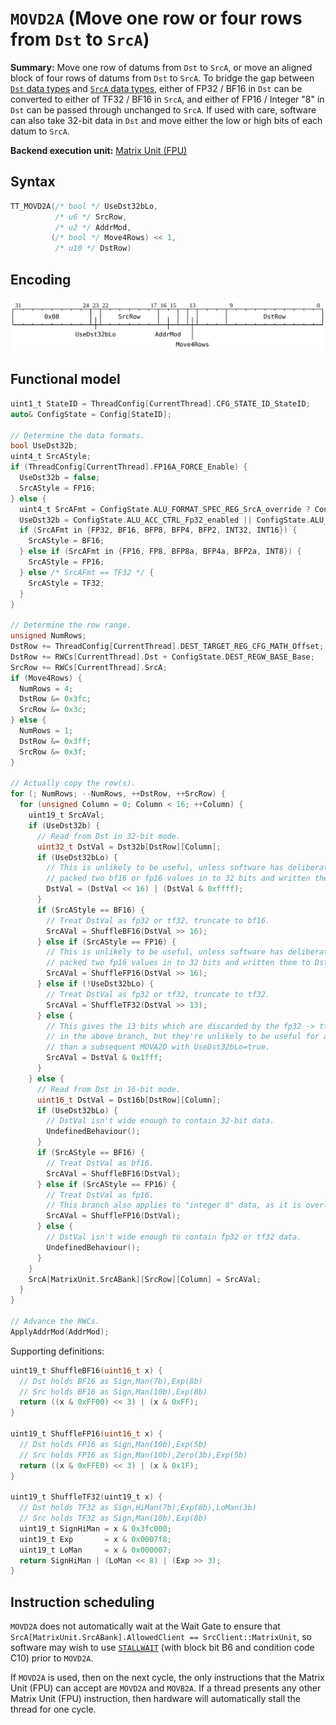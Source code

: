 # `MOVD2A` (Move one row or four rows from `Dst` to `SrcA`)

**Summary:** Move one row of datums from `Dst` to `SrcA`, or move an aligned block of four rows of datums from `Dst` to `SrcA`. To bridge the gap between [`Dst` data types](Dst.md#data-types) and [`SrcA` data types](SrcASrcB.md#data-types), either of FP32 / BF16 in `Dst` can be converted to either of TF32 / BF16 in `SrcA`, and either of FP16 / Integer "8" in `Dst` can be passed through unchanged to `SrcA`. If used with care, software can also take 32-bit data in `Dst` and move either the low or high bits of each datum to `SrcA`.

**Backend execution unit:** [Matrix Unit (FPU)](MatrixUnit.md)

## Syntax

```c
TT_MOVD2A(/* bool */ UseDst32bLo,
          /* u6 */ SrcRow,
          /* u2 */ AddrMod,
         (/* bool */ Move4Rows) << 1,
          /* u10 */ DstRow)
```

## Encoding

![](../../../Diagrams/Out/Bits32_MOVD2A.svg)

## Functional model

```c
uint1_t StateID = ThreadConfig[CurrentThread].CFG_STATE_ID_StateID;
auto& ConfigState = Config[StateID];

// Determine the data formats.
bool UseDst32b;
uint4_t SrcAStyle;
if (ThreadConfig[CurrentThread].FP16A_FORCE_Enable) {
  UseDst32b = false;
  SrcAStyle = FP16;
} else {
  uint4_t SrcAFmt = ConfigState.ALU_FORMAT_SPEC_REG_SrcA_override ? ConfigState.ALU_FORMAT_SPEC_REG_SrcA_val : ConfigState.ALU_FORMAT_SPEC_REG0_SrcA;
  UseDst32b = ConfigState.ALU_ACC_CTRL_Fp32_enabled || ConfigState.ALU_ACC_CTRL_INT8_math_enabled;
  if (SrcAFmt in {FP32, BF16, BFP8, BFP4, BFP2, INT32, INT16}) {
    SrcAStyle = BF16;
  } else if (SrcAFmt in {FP16, FP8, BFP8a, BFP4a, BFP2a, INT8}) {
    SrcAStyle = FP16;
  } else /* SrcAFmt == TF32 */ {
    SrcAStyle = TF32;
  }
}

// Determine the row range.
unsigned NumRows;
DstRow += ThreadConfig[CurrentThread].DEST_TARGET_REG_CFG_MATH_Offset;
DstRow += RWCs[CurrentThread].Dst + ConfigState.DEST_REGW_BASE_Base;
SrcRow += RWCs[CurrentThread].SrcA;
if (Move4Rows) {
  NumRows = 4;
  DstRow &= 0x3fc;
  SrcRow &= 0x3c;
} else {
  NumRows = 1;
  DstRow &= 0x3ff;
  SrcRow &= 0x3f;
}

// Actually copy the row(s).
for (; NumRows; --NumRows, ++DstRow, ++SrcRow) {
  for (unsigned Column = 0; Column < 16; ++Column) {
    uint19_t SrcAVal;
    if (UseDst32b) {
      // Read from Dst in 32-bit mode.
      uint32_t DstVal = Dst32b[DstRow][Column];
      if (UseDst32bLo) {
        // This is unlikely to be useful, unless software has deliberately
        // packed two bf16 or fp16 values in to 32 bits and written them to Dst32b.
        DstVal = (DstVal << 16) | (DstVal & 0xffff);
      }
      if (SrcAStyle == BF16) {
        // Treat DstVal as fp32 or tf32, truncate to bf16.
        SrcAVal = ShuffleBF16(DstVal >> 16);
      } else if (SrcAStyle == FP16) {
        // This is unlikely to be useful, unless software has deliberately
        // packed two fp16 values in to 32 bits and written them to Dst32b.
        SrcAVal = ShuffleFP16(DstVal >> 16);
      } else if (!UseDst32bLo) {
        // Treat DstVal as fp32 or tf32, truncate to tf32.
        SrcAVal = ShuffleTF32(DstVal >> 13);
      } else {
        // This gives the 13 bits which are discarded by the fp32 -> tf32 conversion
        // in the above branch, but they're unlikely to be useful for anything other
        // than a subsequent MOVA2D with UseDst32bLo=true.
        SrcAVal = DstVal & 0x1fff;
      }
    } else {
      // Read from Dst in 16-bit mode.
      uint16_t DstVal = Dst16b[DstRow][Column];
      if (UseDst32bLo) {
        // DstVal isn't wide enough to contain 32-bit data.
        UndefinedBehaviour();
      }
      if (SrcAStyle == BF16) {
        // Treat DstVal as bf16.
        SrcAVal = ShuffleBF16(DstVal);
      } else if (SrcAStyle == FP16) {
        // Treat DstVal as fp16.
        // This branch also applies to "integer 8" data, as it is overlaid on to fp16.
        SrcAVal = ShuffleFP16(DstVal);
      } else {
        // DstVal isn't wide enough to contain fp32 or tf32 data.
        UndefinedBehaviour();
      }
    }
    SrcA[MatrixUnit.SrcABank][SrcRow][Column] = SrcAVal;
  }
}

// Advance the RWCs.
ApplyAddrMod(AddrMod);
```

Supporting definitions:
```c
uint19_t ShuffleBF16(uint16_t x) {
  // Dst holds BF16 as Sign,Man(7b),Exp(8b)
  // Src holds BF16 as Sign,Man(10b),Exp(8b)
  return ((x & 0xFF00) << 3) | (x & 0xFF);
}

uint19_t ShuffleFP16(uint16_t x) {
  // Dst holds FP16 as Sign,Man(10b),Exp(5b)
  // Src holds FP16 as Sign,Man(10b),Zero(3b),Exp(5b)
  return ((x & 0xFFE0) << 3) | (x & 0x1F);
}

uint19_t ShuffleTF32(uint19_t x) {
  // Dst holds TF32 as Sign,HiMan(7b),Exp(8b),LoMan(3b)
  // Src holds TF32 as Sign,Man(10b),Exp(8b)
  uint19_t SignHiMan = x & 0x3fc000;
  uint19_t Exp       = x & 0x0007f8;
  uint19_t LoMan     = x & 0x000007;
  return SignHiMan | (LoMan << 8) | (Exp >> 3);
}
```

## Instruction scheduling

`MOVD2A` does not automatically wait at the Wait Gate to ensure that `SrcA[MatrixUnit.SrcABank].AllowedClient == SrcClient::MatrixUnit`, so software may wish to use [`STALLWAIT`](STALLWAIT.md) (with block bit B6 and condition code C10) prior to `MOVD2A`.

If `MOVD2A` is used, then on the next cycle, the only instructions that the Matrix Unit (FPU) can accept are `MOVD2A` and `MOVB2A`. If a thread presents any other Matrix Unit (FPU) instruction, then hardware will automatically stall the thread for one cycle.
